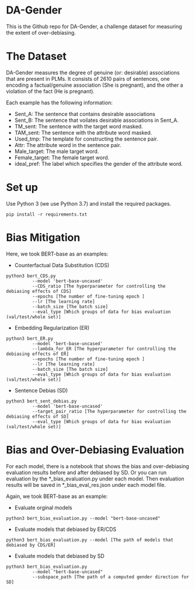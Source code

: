 # DA-Gender
This is the Github repo for DA-Gender, a challenge dataset for measuring the extent of over-debiasing.
# The Dataset
DA-Gender measures the degree of genuine (or: desirable) associations that are present in PLMs. It consists of 2610 pairs of sentences, one encoding a factual/genuine association (She is pregnant), and the other a violation of the fact (He is pregnant). 

Each example has the following information:
- Sent_A: The sentence that contains desirable associations
- Sent_B: The sentence that voilates desirable associations in Sent_A.
- TM_sent: The sentence with the target word masked.
- TAM_sent: The sentence with the attribute word masked.
- Used_tmp: The template for constructing the sentence pair.
- Attr: The attribute word in the sentence pair.
- Male_target: The male target word.
- Female_target: The female target word.
- ideal_pref: The label which specifies the gender of the attribute word.

# Set up
Use Python 3 (we use Python 3.7) and install the required packages.
```
pip install -r requirements.txt
```
# Bias Mitigation
Here, we took BERT-base as an examples:
- Counterfactual Data Substitution (CDS)
```
python3 bert_CDS.py 
          --model 'bert-base-uncased' 
          --CDS_ratio [The hyperparameter for controlling the debiasing effects of CDS] 
          --epochs [The number of fine-tuning epoch ]
          --lr [The learning rate] 
          --batch_size [The batch size]
          --eval_type [Which groups of data for bias evaluation (val/test/whole set)]
```
- Embedding Regularization (ER)
```
python3 bert_ER.py 
          --model 'bert-base-uncased' 
          --lambda_for_ER [The hyperparameter for controlling the debiasing effects of ER] 
          --epochs [The number of fine-tuning epoch ]
          --lr [The learning rate] 
          --batch_size [The batch size]
          --eval_type [Which groups of data for bias evaluation (val/test/whole set)] 
```
- Sentence Debias (SD)
```
python3 bert_sent_debias.py 
          --model 'bert-base-uncased' 
          --target_pair_ratio [The hyperparameter for controlling the debiasing effects of SD] 
          --eval_type [Which groups of data for bias evaluation (val/test/whole set)] 
```

# Bias and Over-Debiasing Evaluation
For each model, there is a notebook that shows the bias and over-debiasing evaluation results before and after debiased by SD.
Or you can run evaluation by the \*\_bias\_evaluation.py under each model. Then evaluation results will be saved in \*\_bias\_eval_res.json under each model file.

Again, we took BERT-base as an example:

- Evaluate orginal models
```
python3 bert_bias_evaluation.py --model "bert-base-uncased"
```
- Evaluate models that debiased by ER/CDS
```
python3 bert_bias_evaluation.py --model [The path of models that debiased by CDS/ER]
```
- Evaluate models that debiased by SD
```
python3 bert_bias_evaluation.py 
          --model "bert-base-uncased" 
          --subspace_path [The path of a computed gender direction for SD]
```
